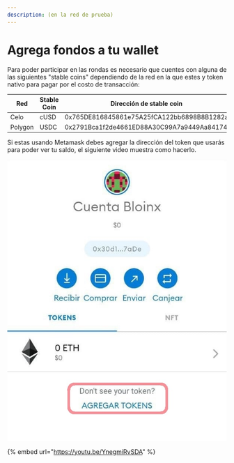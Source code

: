 ```yaml
---
description: (en la red de prueba)
---
```


# Agrega fondos a tu wallet

Para poder participar en las rondas es necesario que cuentes con alguna de las siguientes "stable coins" dependiendo de la red en la que estes y token nativo para pagar por el costo de transacción:

| Red     | Stable Coin | Dirección de stable coin                   |
| ------- | ----------- | ------------------------------------------ |
| Celo    | cUSD        | 0x765DE816845861e75A25fCA122bb6898B8B1282a |
| Polygon | USDC        | 0x2791Bca1f2de4661ED88A30C99A7a9449Aa84174 |

Si estas usando Metamask debes agregar la dirección del token que usarás para poder ver tu saldo, el siguiente video muestra como hacerlo.

<img src="../../../.gitbook/assets/3-cripto-1.jpg" alt="" data-size="original">

{% embed url="https://youtu.be/YnegmiRvSDA" %}



